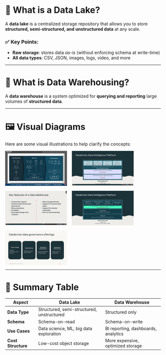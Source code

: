 # 🔹 What is a Data Lake?

A **data lake** is a centralized storage repository that allows you to store **structured, semi-structured, and unstructured data** at any scale.

### ✅ Key Points:

- **Raw storage**: stores data _as-is_ (without enforcing schema at write-time)
- **All data types**: CSV, JSON, images, logs, video, and more

---

# 🔹 What is Data Warehousing?

A **data warehouse** is a system optimized for **querying and reporting** large volumes of **structured data**.

---

# 🖼️ Visual Diagrams

Here are some visual illustrations to help clarify the concepts:

<div style="display: flex; flex-wrap: wrap; gap: 16px;">
  <img src="d1.png" alt="Diagram 1" width="200" />
  <img src="d4.png" alt="Diagram 2" width="200" />
  <img src="d3.png" alt="Diagram 3" width="200" />
  <img src="d6.png" alt="Diagram 4" width="200" />
  <img src="d5.png" alt="Diagram 5" width="200" />
</div>

---

# 📌 Summary Table

| Aspect             | Data Lake                                 | Data Warehouse                      |
| ------------------ | ----------------------------------------- | ----------------------------------- |
| **Data Type**      | Structured, semi-structured, unstructured | Structured only                     |
| **Schema**         | Schema-on-read                            | Schema-on-write                     |
| **Use Cases**      | Data science, ML, big data exploration    | BI reporting, dashboards, analytics |
| **Cost Structure** | Low-cost object storage                   | More expensive, optimized storage   |
